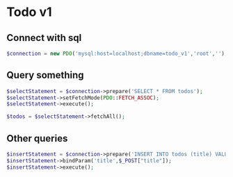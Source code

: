 # Todo v1

## Connect with sql

```php
$connection = new PDO('mysql:host=localhost;dbname=todo_v1','root','');
```

## Query something

```php
$selectStatement = $connection->prepare('SELECT * FROM todos');
$selectStatement->setFetchMode(PDO::FETCH_ASSOC);
$selectStatement->execute();

$todos = $selectStatement->fetchAll();
```

## Other queries

```php
$insertStatement = $connection->prepare('INSERT INTO todos (title) VALUES (:title)');
$insertStatement->bindParam('title',$_POST["title"]);
$insertStatement->execute();
```
